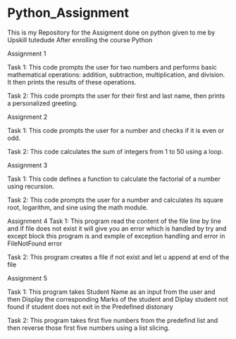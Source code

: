 # Python_Assignment

This is my Repository for the Assigment done on python given to me by Upskill tutedude After enrolling the course Python

Assignment 1

Task 1:  This code prompts the user for two numbers and performs basic 
         mathematical operations: addition, subtraction, multiplication, and division. 
         It then prints the results of these operations.
         
Task 2:  This code prompts the user for their first and last name, then prints a personalized greeting.

Assignment 2

Task 1: This code prompts the user for a number and checks if it is even or odd.

Task 2: This code calculates the sum of integers from 1 to 50 using a loop.

Assignment 3

Task 1: This code defines a function to calculate the factorial of a number using recursion.

Task 2: This code prompts the user for a number and calculates its square root, logarithm, and sine using the math module.

Assignment 4
Task 1: This program read the content of the file line by line and if file does not exist it will give you an error which is handled by try and except block this program is and exmple of exception handling and error in FileNotFound error

Task 2: This program creates a file if not exist and let u append at end of the file 

Assignment 5

Task 1: This program takes Student Name as an input from the user and then Display the corresponding Marks of the student and Diplay student not found if student does not exit in the Predefined distonary

Task 2: This program takes first five numbers from the predefind  list and then reverse those first five numbers using a list slicing.










